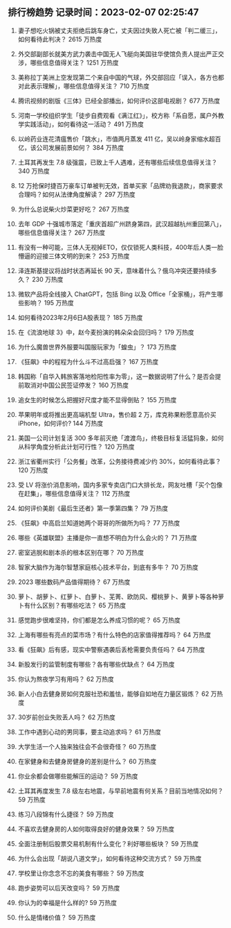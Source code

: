 
## 排行榜趋势 记录时间：2023-02-07 02:25:47
  
  1. 妻子想吃火锅被丈夫拒绝后跳车身亡，丈夫因过失致人死亡被「判二缓三」，如何看待此判决？ 2615 万热度
    
  2. 外交部副部长就美方武力袭击中国无人飞艇向美国驻华使馆负责人提出严正交涉，哪些信息值得关注？ 1251 万热度
    
  3. 美称拉丁美洲上空发现第二个来自中国的气球，外交部回应「误入，各方也都对此表示理解」，哪些信息值得关注？ 710 万热度
    
  4. 腾讯视频的剧版《三体》已经全部播出，如何评价这部电视剧？ 677 万热度
    
  5. 河南一学校组织学生「徒步自费观看《满江红》」，校方称「系自愿，属户外教学实践活动」，如何看待这一活动？ 491 万热度
    
  6. 以岭药业连花清瘟售价「跳水」，市值两月蒸发  411 亿，吴以岭身家缩水超百亿，该公司发展前景如何？ 384 万热度
    
  7. 土耳其再发生 7.8 级强震，已致上千人遇难，还有哪些后续信息值得关注？ 340 万热度
    
  8. 12 万抢保时捷百万豪车订单被判无效，首单买家「品牌劝我退款」，商家要求合理吗？如何从法律角度解读？ 297 万热度
    
  9. 为什么总说柴火炒菜更好吃？ 267 万热度
    
  10. 去年 GDP 十强城市落定「重庆首超广州跻身第四，武汉超越杭州重回第八」，哪些信息值得关注？ 267 万热度
    
  11. 有没有一种可能，三体人无视掉ETO，仅仅锁死人类科技，400年后人类一脸懵逼的迎接三体文明的到来？ 253 万热度
    
  12. 泽连斯基提议将战时状态再延长 90 天，意味着什么？俄乌冲突还要持续多久？ 230 万热度
    
  13. 微软产品将全线接入 ChatGPT，包括 Bing 以及 Office「全家桶」，将产生哪些影响？ 195 万热度
    
  14. 如何看待2023年2月6日A股表现？ 185 万热度
    
  15. 在《流浪地球 3》中，赵今麦扮演的韩朵朵会回归吗？ 179 万热度
    
  16. 为什么魔兽世界外服要叫国服玩家为「蝗虫」？ 173 万热度
    
  17. 《狂飙》中的程程为什么斗不过高启强？ 167 万热度
    
  18. 韩国称「自华入韩旅客落地检阳性率为零」，这一数据说明了什么？是否会提前取消对中国公民签证停发？ 160 万热度
    
  19. 追女生的时候怎么把握好尺度才能不显得倒贴？ 155 万热度
    
  20. 苹果明年或将推出更高端机型 Ultra，售价超 2 万，库克称果粉愿意高价买 iPhone，如何评价? 144 万热度
    
  21. 美国一公司计划复活 300 多年前灭绝「渡渡鸟」，终极目标复活猛犸象，如何从科学角度分析此计划可行性？ 120 万热度
    
  22. 浙江省衢州实行「公务餐」改革，公务接待费减少约 30%，如何看待此事？ 120 万热度
    
  23. 受 LV 将涨价消息影响，国内多家专卖店门口大排长龙，网友吐槽「买个包像在赶集」，哪些信息值得关注？ 112 万热度
    
  24. 如何评价美剧《最后生还者》第一季第四集？ 79 万热度
    
  25. 《狂飙》中高启兰知道她两个哥哥的所做所为吗？ 77 万热度
    
  26. 哪些《英雄联盟》主播是你一直想不明白为什么会火的？ 71 万热度
    
  27. 密室逃脱和剧本杀的根本区别在哪？ 70 万热度
    
  28. 智家大脑作为海尔智慧家庭核心技术平台，到底有多牛？ 70 万热度
    
  29. 2023 哪些数码产品值得期待？ 67 万热度
    
  30. 萝卜、胡萝卜、红萝卜、白萝卜、芜菁、欧防风、樱桃萝卜、黄萝卜等各种萝卜有什么区别？有哪些吃法？ 65 万热度
    
  31. 感觉跑步很难坚持，你们都是怎么养成习惯的呢？ 65 万热度
    
  32. 上海有哪些有亮点的菜市场？有什么特色的店家值得推荐吗？ 64 万热度
    
  33. 看《狂飙》后有感，现实中警察遇袭后丢枪需要负责任吗？ 64 万热度
    
  34. 新股发行的监管制度有哪些？各有哪些优缺点？ 64 万热度
    
  35. 你认为熬夜学习有用吗？ 62 万热度
    
  36. 新人小白去健身房如何克服社恐和羞怯，能够自如地在力量区锻炼？ 62 万热度
    
  37. 30岁前创业失败丢人吗？ 62 万热度
    
  38. 工作中遇到心动的男同事，要主动追求吗？ 61 万热度
    
  39. 大学生活一个人独来独往会不会很奇怪？ 60 万热度
    
  40. 在家健身和去健身房健身的差别是什么？ 60 万热度
    
  41. 你业余都会做哪些能解压的运动？ 59 万热度
    
  42. 土耳其再度发生 7.8 级左右地震，与早前地震有何关系？目前当地情况如何？ 59 万热度
    
  43. 练习八段锦有什么捷径？ 59 万热度
    
  44. 不喜欢去健身房的人如何取得良好的健身效果？ 59 万热度
    
  45. 全面注册制后股票交易机制有什么变化？利好哪些板块？ 59 万热度
    
  46. 为什么会出现「胡说八道文学」，如何看待这种交流方式？ 59 万热度
    
  47. 学校里让你念念不忘的美食有哪些？ 59 万热度
    
  48. 跑步姿势可以后天改变吗？ 59 万热度
    
  49. 你认为的幸福是什么样的? 59 万热度
    
  50. 什么是情绪价值？ 59 万热度
    